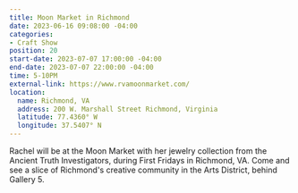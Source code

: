 ```yaml
---
title: Moon Market in Richmond
date: 2023-06-16 09:08:00 -04:00
categories:
- Craft Show
position: 20
start-date: 2023-07-07 17:00:00 -04:00
end-date: 2023-07-07 22:00:00 -04:00
time: 5-10PM
external-link: https://www.rvamoonmarket.com/
location:
  name: Richmond, VA
  address: 200 W. Marshall Street Richmond, Virginia
  latitude: 77.4360° W
  longitude: 37.5407° N
---
```


Rachel will be at the Moon Market with her jewelry collection from the Ancient Truth Investigators, during First Fridays in Richmond, VA. Come and see a slice of Richmond's creative community in the Arts District, behind Gallery 5. 